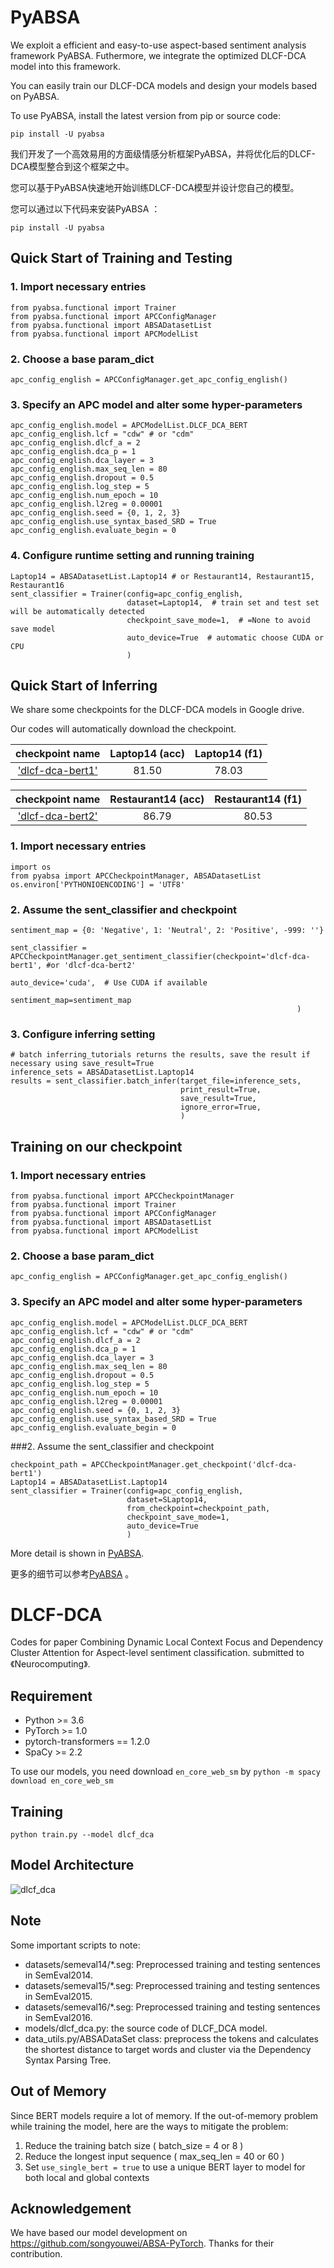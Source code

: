 # PyABSA
We exploit a efficient and easy-to-use aspect-based sentiment analysis framework PyABSA. Futhermore, we integrate the optimized DLCF-DCA model into this framework.

You can easily train our DLCF-DCA models and design your models based on PyABSA.

To use PyABSA, install the latest version from pip or source code:
```
pip install -U pyabsa
```



我们开发了一个高效易用的方面级情感分析框架PyABSA，并将优化后的DLCF-DCA模型整合到这个框架之中。

您可以基于PyABSA快速地开始训练DLCF-DCA模型并设计您自己的模型。

您可以通过以下代码来安装PyABSA ：
```
pip install -U pyabsa
```


## Quick Start of Training and Testing
### 1. Import necessary entries
```
from pyabsa.functional import Trainer
from pyabsa.functional import APCConfigManager
from pyabsa.functional import ABSADatasetList
from pyabsa.functional import APCModelList
```
### 2. Choose a base param_dict
```
apc_config_english = APCConfigManager.get_apc_config_english()
```
### 3. Specify an APC model and alter some hyper-parameters
```
apc_config_english.model = APCModelList.DLCF_DCA_BERT
apc_config_english.lcf = "cdw" # or "cdm"
apc_config_english.dlcf_a = 2
apc_config_english.dca_p = 1
apc_config_english.dca_layer = 3
apc_config_english.max_seq_len = 80
apc_config_english.dropout = 0.5
apc_config_english.log_step = 5
apc_config_english.num_epoch = 10
apc_config_english.l2reg = 0.00001
apc_config_english.seed = {0, 1, 2, 3}
apc_config_english.use_syntax_based_SRD = True
apc_config_english.evaluate_begin = 0
```
### 4. Configure runtime setting and running training
```
Laptop14 = ABSADatasetList.Laptop14 # or Restaurant14, Restaurant15, Restaurant16
sent_classifier = Trainer(config=apc_config_english,
                          dataset=Laptop14,  # train set and test set will be automatically detected
                          checkpoint_save_mode=1,  # =None to avoid save model
                          auto_device=True  # automatic choose CUDA or CPU
                          )
```

## Quick Start of Inferring
We share some checkpoints for the DLCF-DCA models in Google drive.

Our codes will automatically download the checkpoint.

|      checkpoint name        | Laptop14 (acc) |  Laptop14 (f1) |
| :------------------: | :------------: | :-----------: |
| ['dlcf-dca-bert1'](https://drive.google.com/file/d/1w-NtWujPglsvZu4-jC6Vmu8Iz8CvX-1u/view?usp=sharing) |      81.50     |   78.03      |

| checkpoint name       | Restaurant14 (acc) |  Restaurant14 (f1) |
| :--------------------: | :--------------: | :-----------: |
| ['dlcf-dca-bert2'](https://drive.google.com/file/d/1py52V7GmkvjWxrpKICY6h7XaUh9Anw7A/view?usp=sharing)  |     86.79      |    80.53     |

### 1. Import necessary entries
```
import os
from pyabsa import APCCheckpointManager, ABSADatasetList
os.environ['PYTHONIOENCODING'] = 'UTF8'
```

### 2. Assume the sent_classifier and checkpoint
```
sentiment_map = {0: 'Negative', 1: 'Neutral', 2: 'Positive', -999: ''}

sent_classifier = APCCheckpointManager.get_sentiment_classifier(checkpoint='dlcf-dca-bert1', #or 'dlcf-dca-bert2'
                                                                auto_device='cuda',  # Use CUDA if available
                                                                sentiment_map=sentiment_map
                                                                )
```
### 3. Configure inferring setting
```
# batch inferring_tutorials returns the results, save the result if necessary using save_result=True
inference_sets = ABSADatasetList.Laptop14
results = sent_classifier.batch_infer(target_file=inference_sets,
                                      print_result=True,
                                      save_result=True,
                                      ignore_error=True,
                                      )
```

## Training on our checkpoint
### 1. Import necessary entries
```
from pyabsa.functional import APCCheckpointManager
from pyabsa.functional import Trainer
from pyabsa.functional import APCConfigManager
from pyabsa.functional import ABSADatasetList
from pyabsa.functional import APCModelList
```
### 2. Choose a base param_dict
```
apc_config_english = APCConfigManager.get_apc_config_english()
```
### 3. Specify an APC model and alter some hyper-parameters
```
apc_config_english.model = APCModelList.DLCF_DCA_BERT
apc_config_english.lcf = "cdw" # or "cdm"
apc_config_english.dlcf_a = 2
apc_config_english.dca_p = 1
apc_config_english.dca_layer = 3
apc_config_english.max_seq_len = 80
apc_config_english.dropout = 0.5
apc_config_english.log_step = 5
apc_config_english.num_epoch = 10
apc_config_english.l2reg = 0.00001
apc_config_english.seed = {0, 1, 2, 3}
apc_config_english.use_syntax_based_SRD = True
apc_config_english.evaluate_begin = 0
```
###2. Assume the sent_classifier and checkpoint
```
checkpoint_path = APCCheckpointManager.get_checkpoint('dlcf-dca-bert1')
Laptop14 = ABSADatasetList.Laptop14
sent_classifier = Trainer(config=apc_config_english,
                          dataset=SLaptop14,
                          from_checkpoint=checkpoint_path,
                          checkpoint_save_mode=1,
                          auto_device=True
                          )
```

More detail is shown in [PyABSA](https://github.com/yangheng95/PyABSA).

更多的细节可以参考[PyABSA](https://github.com/yangheng95/PyABSA) 。

# DLCF-DCA
 Codes for paper Combining Dynamic Local Context Focus and Dependency Cluster Attention for Aspect-level sentiment classification. submitted to 《Neurocomputing》.

## Requirement
* Python >= 3.6 <br> 
* PyTorch >= 1.0 <br> 
* pytorch-transformers == 1.2.0 <br> 
* SpaCy >= 2.2

To use our models, you need download `en_core_web_sm` by
`python -m spacy download en_core_web_sm`

## Training
```
python train.py --model dlcf_dca
```
##  Model Architecture
![dlcf_dca](pic/dlcf_dca.png)

## Note
Some important scripts to note:
* datasets/semeval14/*.seg: Preprocessed training and testing sentences in SemEval2014.
* datasets/semeval15/*.seg: Preprocessed training and testing sentences in SemEval2015.
* datasets/semeval16/*.seg: Preprocessed training and testing sentences in SemEval2016.
* models/dlcf_dca.py: the source code of DLCF_DCA model.
* data_utils.py/ABSADataSet class: preprocess the tokens and calculates the shortest distance to target words and cluster via the Dependency Syntax Parsing Tree.

## Out of Memory
Since BERT models require a lot of memory. If the out-of-memory problem while training the model, here are the ways to mitigate the problem:
1. Reduce the training batch size ( batch_size = 4 or 8 )
2. Reduce the longest input sequence ( max_seq_len = 40 or 60 )
3. Set `use_single_bert = true` to use a unique BERT layer to model for both local and global contexts

## Acknowledgement
We have based our model development on https://github.com/songyouwei/ABSA-PyTorch. Thanks for their contribution.

